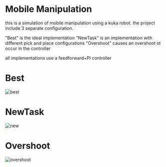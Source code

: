 # Mobile Manipulation
this is a simulation of mobile manipulation using a kuka robot.
the project include 3 separate configuration.

"Best" is the ideal implementation
"NewTask" is an implementation with different pick and place configurations
"Overshoot" causes an overshoot ot occur in the controller

all implementations use a feedforward+PI controller

# Best
![best](https://user-images.githubusercontent.com/85181559/145726678-7351569d-f468-4fbe-8f03-1935d2ea8ad4.gif)

# NewTask
![new](https://user-images.githubusercontent.com/85181559/145726684-73319773-cd67-4188-b718-696c261280b1.gif)


# Overshoot
![overshoot](https://user-images.githubusercontent.com/85181559/145726688-c40c7481-3267-4df9-9a2f-53586b000937.gif)
